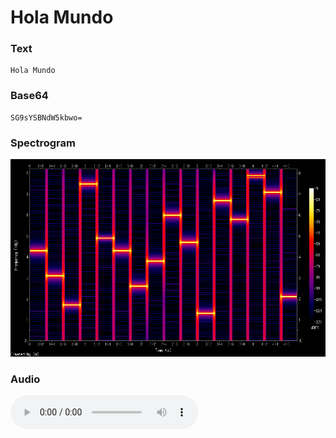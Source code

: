 # Hola Mundo

### Text
```
Hola Mundo
```

### Base64
```
SG9sYSBNdW5kbwo=
```

### Spectrogram
![Espectrograma](https://raw.githubusercontent.com/StringManolo/MothSignal/main/examples/hola_mundo/espectrograma.png)

### Audio
<audio controls>
  <source src="https://github.com/StringManolo/MothSignal/raw/a60d6596ca930e12a3fd29a6cb4d6cdde92127f1/examples/hola_mundo/holamundo.wav" type="audio/wav">
  Tu navegador no soporta el elemento de audio.
</audio>
